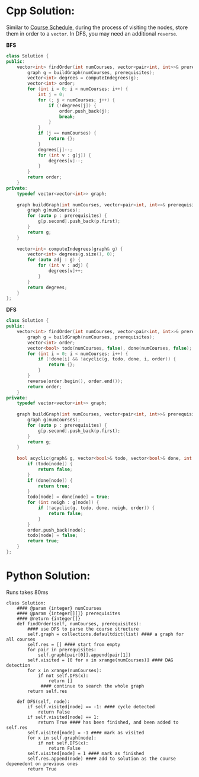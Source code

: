 # Cpp Solution:
Similar to [Course Schedule](https://leetcode.com/problems/course-schedule/ ), during the process of visiting the nodes, store them in order to a `vector`. In DFS, you may need an additional `reverse`.

**BFS**

```cpp
class Solution {
public:
    vector<int> findOrder(int numCourses, vector<pair<int, int>>& prerequisites) {
        graph g = buildGraph(numCourses, prerequisites);
        vector<int> degrees = computeIndegrees(g);
        vector<int> order;
        for (int i = 0; i < numCourses; i++) {
            int j = 0;
            for (; j < numCourses; j++) {
                if (!degrees[j]) {
                    order.push_back(j);
                    break;
                }
            }
            if (j == numCourses) {
                return {};
            }
            degrees[j]--;
            for (int v : g[j]) {
                degrees[v]--;
            }
        }        
        return order;
    }
private:
    typedef vector<vector<int>> graph;
    
    graph buildGraph(int numCourses, vector<pair<int, int>>& prerequisites) {
        graph g(numCourses);
        for (auto p : prerequisites) {
            g[p.second].push_back(p.first);
        }
        return g;
    }
    
    vector<int> computeIndegrees(graph& g) {
        vector<int> degrees(g.size(), 0);
        for (auto adj : g) {
            for (int v : adj) {
                degrees[v]++;
            }
        }
        return degrees;
    }
};
```

**DFS**

```cpp
class Solution {
public:
    vector<int> findOrder(int numCourses, vector<pair<int, int>>& prerequisites) {
        graph g = buildGraph(numCourses, prerequisites);
        vector<int> order;
        vector<bool> todo(numCourses, false), done(numCourses, false);
        for (int i = 0; i < numCourses; i++) {
            if (!done[i] && !acyclic(g, todo, done, i, order)) {
                return {};
            }
        }
        reverse(order.begin(), order.end());
        return order;
    }
private:
    typedef vector<vector<int>> graph;
    
    graph buildGraph(int numCourses, vector<pair<int, int>>& prerequisites) {
        graph g(numCourses);
        for (auto p : prerequisites) {
            g[p.second].push_back(p.first);
        }
        return g;
    }
    
    bool acyclic(graph& g, vector<bool>& todo, vector<bool>& done, int node, vector<int>& order) {
        if (todo[node]) {
            return false;
        }
        if (done[node]) {
            return true;
        }
        todo[node] = done[node] = true;
        for (int neigh : g[node]) {
            if (!acyclic(g, todo, done, neigh, order)) {
                return false;
            }
        }
        order.push_back(node);
        todo[node] = false;
        return true;
    }
};
```


# Python Solution:
Runs takes 80ms

    class Solution:
        #### @param {integer} numCourses
        #### @param {integer[][]} prerequisites
        #### @return {integer[]}
        def findOrder(self, numCourses, prerequisites):
            #### use DFS to parse the course structure
            self.graph = collections.defaultdict(list) #### a graph for all courses
            self.res = [] #### start from empty
            for pair in prerequisites:
                self.graph[pair[0]].append(pair[1]) 
            self.visited = [0 for x in xrange(numCourses)] #### DAG detection 
            for x in xrange(numCourses):
                if not self.DFS(x):
                    return []
                 #### continue to search the whole graph
            return self.res
        
        def DFS(self, node):
            if self.visited[node] == -1: #### cycle detected
                return False
            if self.visited[node] == 1:
                return True #### has been finished, and been added to self.res
            self.visited[node] = -1 #### mark as visited
            for x in self.graph[node]:
                if not self.DFS(x):
                    return False
            self.visited[node] = 1 #### mark as finished
            self.res.append(node) #### add to solution as the course depenedent on previous ones
            return True
